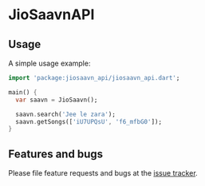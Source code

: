 # JioSaavnAPI

## Usage

A simple usage example:

```dart
import 'package:jiosaavn_api/jiosaavn_api.dart';

main() {
  var saavn = JioSaavn();

  saavn.search('Jee le zara');
  saavn.getSongs(['iU7UPQsU', 'f6_mfbG0']);
}
```

## Features and bugs

Please file feature requests and bugs at the [issue tracker][tracker].

[tracker]: http://example.com/issues/replaceme
